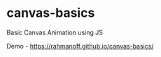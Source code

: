 # canvas-basics

Basic Canvas Animation using JS

Demo - https://rahmanoff.github.io/canvas-basics/
